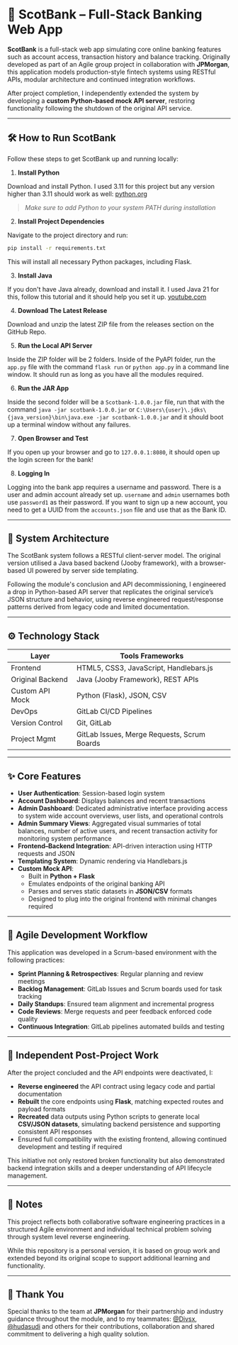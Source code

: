 # 🏦 ScotBank – Full-Stack Banking Web App

**ScotBank** is a full-stack web app simulating core online banking features such as account access, transaction history and balance tracking. Originally developed as part of an Agile group project in collaboration with **JPMorgan**, this application models production-style fintech systems using RESTful APIs, modular architecture and continued integration workflows.

After project completion, I independently extended the system by developing a **custom Python-based mock API server**, restoring functionality following the shutdown of the original API service.

---

## 🛠️ How to Run ScotBank

Follow these steps to get ScotBank up and running locally:

1. **Install Python**

  Download and install Python. I used 3.11 for this project but any version higher than 3.11 should work as well: [python.org](https://www.python.org/downloads/release/python-3110/)
  > *Make sure to add Python to your system PATH during installation*

2. **Install Project Dependencies**
  
  Navigate to the project directory and run:
  
  ```bash
  pip install -r requirements.txt
  ```

  This will install all necessary Python packages, including Flask.

3. **Install Java**
  
  If you don't have Java already, download and install it. I used Java 21 for this, follow this tutorial and it should help you set it up. [youtube.com](https://www.youtube.com/watch?v=-hxCPXjYWJU)

4. **Download The Latest Release**
  
  Download and unzip the latest ZIP file from the releases section on the GitHub Repo.

5. **Run the Local API Server**

  Inside the ZIP folder will be 2 folders. Inside of the PyAPI folder, run the `app.py` file with the command
  `flask run` or `python app.py` in a command line window. It should run as long as you have all the modules required.

6. **Run the JAR App**

  Inside the second folder will be a `Scotbank-1.0.0.jar` file, run that with the command `java -jar scotbank-1.0.0.jar`
  or `C:\Users\{user}\.jdks\{java_version}\bin\java.exe -jar scotbank-1.0.0.jar` and it should boot up a terminal window without any failures.

7. **Open Browser and Test**

  If you open up your browser and go to `127.0.0.1:8080`, it should open up the login screen for the bank!

8. **Logging In**

  Logging into the bank app requires a username and password. There is a user and admin account already set up.
  `username` and `admin` usernames both use `password1` as their password. If you want to sign up a new account,
  you need to get a UUID from the `accounts.json` file and use that as the Bank ID.

---

## 🧩 System Architecture

The ScotBank system follows a RESTful client-server model. The original version utilised a Java based backend (Jooby framework), with a browser-based UI powered by server side templating.

Following the module's conclusion and API decommissioning, I engineered a drop in Python-based API server that replicates the original service’s JSON structure and behavior, using reverse engineered request/response patterns derived from legacy code and limited documentation.

---

## ⚙️ Technology Stack

| Layer           | Tools Frameworks                            |
|-----------------|---------------------------------------------|
| Frontend        | HTML5, CSS3, JavaScript, Handlebars.js      |
| Original Backend| Java (Jooby Framework), REST APIs           |
| Custom API Mock | Python (Flask), JSON, CSV                   |
| DevOps          | GitLab CI/CD Pipelines                      |
| Version Control | Git, GitLab                                 |
| Project Mgmt    | GitLab Issues, Merge Requests, Scrum Boards |

---

## ✨ Core Features

- **User Authentication**: Session-based login system
- **Account Dashboard**: Displays balances and recent transactions
- **Admin Dashboard**: Dedicated administrative interface providing access to system wide account overviews, user lists, and operational controls
- **Admin Summary Views**: Aggregated visual summaries of total balances, number of active users, and recent transaction activity for monitoring system performance
- **Frontend–Backend Integration**: API-driven interaction using HTTP requests and JSON
- **Templating System**: Dynamic rendering via Handlebars.js
- **Custom Mock API**:
  - Built in **Python + Flask**
  - Emulates endpoints of the original banking API
  - Parses and serves static datasets in **JSON/CSV** formats
  - Designed to plug into the original frontend with minimal changes required

---

## 🔄 Agile Development Workflow

This application was developed in a Scrum-based environment with the following practices:

- **Sprint Planning & Retrospectives**: Regular planning and review meetings
- **Backlog Management**: GitLab Issues and Scrum boards used for task tracking
- **Daily Standups**: Ensured team alignment and incremental progress
- **Code Reviews**: Merge requests and peer feedback enforced code quality
- **Continuous Integration**: GitLab pipelines automated builds and testing

---

## 🔧 Independent Post-Project Work

After the project concluded and the API endpoints were deactivated, I:

- **Reverse engineered** the API contract using legacy code and partial documentation
- **Rebuilt** the core endpoints using **Flask**, matching expected routes and payload formats
- **Recreated** data outputs using Python scripts to generate local **CSV/JSON datasets**, simulating backend persistence and supporting consistent API responses
- Ensured full compatibility with the existing frontend, allowing continued development and testing if required

This initiative not only restored broken functionality but also demonstrated backend integration skills and a deeper understanding of API lifecycle management.

---

## 📌 Notes

This project reflects both collaborative software engineering practices in a structured Agile environment and individual technical problem solving through system level reverse engineering.

While this repository is a personal version, it is based on group work and extended beyond its original scope to support additional learning and functionality.

---

## 🙏 Thank You

Special thanks to the team at **JPMorgan** for their partnership and industry guidance throughout the module, and to my teammates: [@Divsx](https://github.com/Divsx), [@hudasudi](https://github.com/hudasudi) and others for their contributions, collaboration and shared commitment to delivering a high quality solution.
